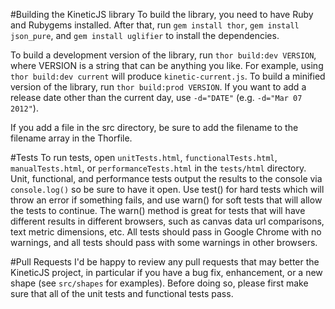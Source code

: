 #Building the KineticJS library
To build the library, you need to have Ruby and Rubygems installed. After that, run `gem install thor`, `gem install json_pure`, and `gem install uglifier` to install the dependencies.

To build a development version of the library, run `thor build:dev VERSION`, where VERSION is a string that can be anything you like. For example, using `thor build:dev current` will produce `kinetic-current.js`. To build a minified version of the library, run `thor build:prod VERSION`. If you want to add a release date other than the current day, use `-d="DATE"` (e.g. `-d="Mar 07 2012"`).  

If you add a file in the src directory, be sure to add the filename to the filename array in the Thorfile.

#Tests
To run tests, open `unitTests.html`, `functionalTests.html`, `manualTests.html`, or `performanceTests.html` in the `tests/html` directory.  Unit, functional, and performance tests output the results to the console via `console.log()` so be sure to have it open.  Use test() for hard tests which will throw an error if something fails, and use warn() for soft tests that will allow the tests to continue.  The warn() method is great for tests that will have different results in different browsers, such as canvas data url comparisons, text metric dimensions, etc.  All tests should pass in Google Chrome with no warnings, and all tests should pass with some warnings in other browsers.

#Pull Requests
I'd be happy to review any pull requests that may better the KineticJS project, in particular if you have a bug fix, enhancement, or a new shape (see `src/shapes` for examples).  Before doing so, please first make sure that all of the unit tests and functional tests pass.
